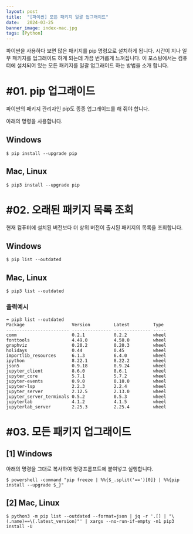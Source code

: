 ```yaml
---
layout: post
title:  "[파이썬] 모든 패키지 일괄 업그래이드"
date:   2024-03-25
banner_image: index-mac.jpg
tags: [Python]
---
```


파이썬을 사용하다 보면 많은 패키지를 pip 명령으로 설치하게 됩니다. 시간이 지나 일부 패키지를 업그래이드 하게 되는데 가끔 번거롭게 느껴집니다. 이 포스팅에서는 컴퓨터에 설치되어 있는 모든 패키지를 일괄 업그래이드 하는 방법을 소개 합니다.

<!--more-->

# #01. pip 업그래이드

파이썬의 패키지 관리자인 pip도 종종 업그래이드를 해 줘야 합니다.

아래의 명령을 사용합니다.

## Windows

```shell
$ pip install --upgrade pip
```

## Mac, Linux

```shell
$ pip3 install --upgrade pip
```

# #02. 오래된 패키지 목록 조회

현재 컴퓨터에 설치된 버전보다 더 상위 버전이 출시된 패키지의 목록을 조회합니다.

## Windows

```shell
$ pip list --outdated
```

## Mac, Linux

```shell
$ pip3 list --outdated
```

### 출력예시

```shell
➜ pip3 list --outdated
Package                  Version         Latest         Type
------------------------ --------------- -------------- -----
comm                     0.2.1           0.2.2          wheel
fonttools                4.49.0          4.50.0         wheel
graphviz                 0.20.2          0.20.3         wheel
holidays                 0.44            0.45           wheel
importlib_resources      6.1.3           6.4.0          wheel
ipython                  8.22.1          8.22.2         wheel
json5                    0.9.18          0.9.24         wheel
jupyter_client           8.6.0           8.6.1          wheel
jupyter_core             5.7.1           5.7.2          wheel
jupyter-events           0.9.0           0.10.0         wheel
jupyter-lsp              2.2.3           2.2.4          wheel
jupyter_server           2.12.5          2.13.0         wheel
jupyter_server_terminals 0.5.2           0.5.3          wheel
jupyterlab               4.1.2           4.1.5          wheel
jupyterlab_server        2.25.3          2.25.4         wheel
```

# #03. 모든 패키지 업그래이드

## [1] Windows

아래의 명령을 그대로 복사하여 명령프롬프트에 붙여넣고 실행합니다.

```shell
$ powershell -command "pip freeze | %%{$_.split('==')[0]} | %%{pip install --upgrade $_}"
```

## [2] Mac, Linux

```shell
$ python3 -m pip list --outdated --format=json | jq -r '.[] | "\(.name)==\(.latest_version)"' | xargs --no-run-if-empty -n1 pip3 install -U
```